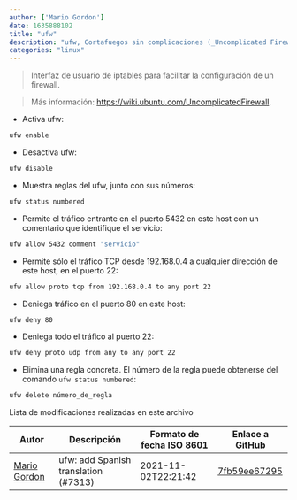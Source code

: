```yaml
---
author: ['Mario Gordon']
date: 1635888102
title: "ufw"
description: "ufw, Cortafuegos sin complicaciones (_Uncomplicated Firewall_)."
categories: "linux"
---
```

> Interfaz de usuario de iptables para facilitar la configuración de un firewall.

> Más información: <https://wiki.ubuntu.com/UncomplicatedFirewall>.

- Activa ufw:

```bash
ufw enable
```

- Desactiva ufw:

```bash
ufw disable
```

- Muestra reglas del ufw, junto con sus números:

```bash
ufw status numbered
```

- Permite el tráfico entrante en el puerto 5432 en este host con un comentario que identifique el servicio:

```bash
ufw allow 5432 comment "servicio"
```

- Permite sólo el tráfico TCP desde 192.168.0.4 a cualquier dirección de este host, en el puerto 22:

```bash
ufw allow proto tcp from 192.168.0.4 to any port 22
```

- Deniega tráfico en el puerto 80 en este host:

```bash
ufw deny 80
```

- Deniega todo el tráfico al puerto 22:

```bash
ufw deny proto udp from any to any port 22
```

- Elimina una regla concreta. El número de la regla puede obtenerse del comando `ufw status numbered`:

```bash
ufw delete número_de_regla
```
Lista de modificaciones realizadas en este archivo


Autor | Descripción | Formato de fecha ISO 8601 | Enlace a GitHub
------|-----|-----|-----
[Mario Gordon](mailto:80539604+maegop@users.noreply.github.com) | ufw: add Spanish translation (#7313) | 2021-11-02T22:21:42 | [7fb59ee67295](https://github.com/tldr-pages/tldr/commit/7fb59ee672958ec22c1470c30ed8f9a736c85346)

